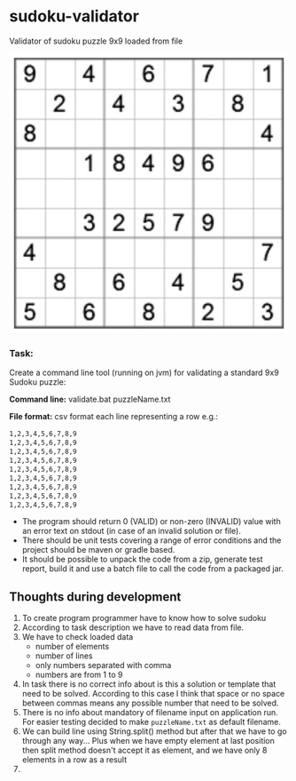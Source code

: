 # sudoku-validator
Validator of sudoku puzzle 9x9 loaded from file

 ![Sudoku Puzzle](./sudoku.jpeg)

### Task:
Create a command line tool (running on jvm) for validating a standard 9x9 Sudoku puzzle:

**Command line:** validate.bat puzzleName.txt

**File format:** csv format each line representing a row e.g.:
 ``` 
 1,2,3,4,5,6,7,8,9 
 1,2,3,4,5,6,7,8,9 
 1,2,3,4,5,6,7,8,9
 1,2,3,4,5,6,7,8,9
 1,2,3,4,5,6,7,8,9
 1,2,3,4,5,6,7,8,9
 1,2,3,4,5,6,7,8,9
 1,2,3,4,5,6,7,8,9
 1,2,3,4,5,6,7,8,9
```

* The program should return 0 (VALID) or non-zero (INVALID) value with an error text on stdout (in case of an invalid solution or file).
* There should be unit tests covering a range of error conditions and the project should be maven or gradle based.
* It should be possible to unpack the code from a zip, generate test report, build it and use a batch file to call the code from a packaged jar.


## Thoughts during development

1. To create program programmer have to know how to solve sudoku 
2. According to task description we have to read data from file.
3. We have to check loaded data
   + number of elements
   + number of lines
   + only numbers separated with comma
   + numbers are from 1 to 9
4. In task there is no correct info about is this a solution or template that need to be solved. According to this case I think that space or no space between commas means any possible number that need to be solved.
5. There is no info about mandatory of filename input on application run. For easier testing decided to make `puzzleName.txt` as default filename.
6. We can build line using String.split() method but after that we have to go through any way... Plus when we have empty element at last position then split method doesn't accept it as element, and we have only 8 elements in a row as a result
7. 